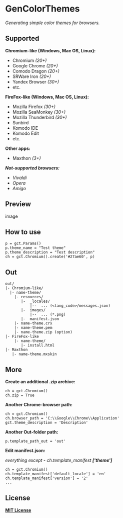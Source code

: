 # GenColorThemes
*Generating simple color themes for browsers.*

## Supported

 **Chromium-like (Windows, Mac OS, Linux):**
 * Chromium *(20+)*
 * Google Chrome *(20+)*
 * Comodo Dragon *(20+)*
 * SRWare Iron *(20+)*
 * Yandex Browser *(30+)*
 * etc.

 **FireFox-like (Windows, Mac OS, Linux):**
 * Mozilla Firefox *(30+)*
 * Mozilla SeaMonkey *(30+)*
 * Mozilla Thunderbird *(30+)*
 * Sunbird
 * Komodo IDE
 * Komodo Edit
 * etc.

**Other apps:**
* Maxthon *(3+)*

***Not-supported browsers:***
 * *Vivaldi*
 * *Opera*
 * *Amigo*

## Preview
image
## How to use
    p = gct.Params()
    p.theme_name = "Test theme"
    p.theme_description = "Test description"
    ch = gct.Chromium().create('#27ae60', p)
## Out
    out/
    |- Chromium-like/
      |- name-theme/
        |- resources/
           |-  _locales/
               |--  ... (<lang_code>/messages.json)
           |-  images/
               |--  ... (*.png)
           |-  manifest.json
        |- name-theme.crx
        |- name-theme.pem
        |- name-theme.zip (option)
    |- FireFox-like
        |- name-theme/
           |- install.html
    |- Maxthon
       |- name-theme.mxskin

## More
**Create an additional .zip archive:**

    ch = gct.Chromium()
    ch.zip = True
**Another Chrome-browser path:**

    ch = gct.Chromium()
    ch.browser_path = 'C:\\Google\\Chrome\\Application'
    gct.theme_description = 'Description'
**Another Out-folder path:**

    p.template_path_out = 'out'
**Edit manifest.json:**

*everything except - ch.template_manifest **\[\'theme\'\]***

    ch = gct.Chromium()
    ch.template_manifest['default_locale'] = 'en'
    ch.template_manifest['version'] = '2'
    ...

## License
**[MIT License](https://opensource.org/licenses/MIT "Text license")**

